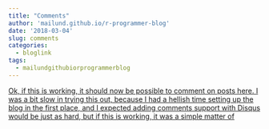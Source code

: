 ```yaml
---
title: "Comments"
author: 'mailund.github.io/r-programmer-blog'
date: '2018-03-04'
slug: comments
categories:
  - bloglink
tags:
  - mailundgithubiorprogrammerblog
---
```


[Ok, if this is working, it should now be possible to comment on posts here. I was a bit slow in trying this out, because I had a hellish time setting up the blog in the first place, and I expected adding comments support with Disqus would be just as hard, but if this is working, it was a simple matter of<i class="fas fa-external-link-alt"></i>](https://mailund.github.io/r-programmer-blog/2018/03/04/comments/)

